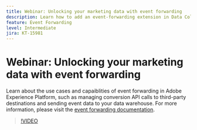 ```yaml
---
title: Webinar: Unlocking your marketing data with event forwarding 
description: Learn how to add an event-forwarding extension in Data Collection.
feature: Event Forwarding
level: Intermediate
jira: KT-15981
---
```

# Webinar: Unlocking your marketing data with event forwarding 

Learn about the use cases and capaiblities of event forwarding in Adobe Experience Platform, such as managing conversion API calls to third-party destinations and sending event data to your data warehouse. For more information, please visit the [event forwarding documentation](https://experienceleague.adobe.com/docs/experience-platform/tags/event-forwarding/overview.html).

>[!VIDEO](https://video.tv.adobe.com/v/3434936?learn=on)
